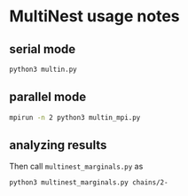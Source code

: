 # MultiNest usage notes


## serial mode

```bash
python3 multin.py
```

## parallel mode

```bash
mpirun -n 2 python3 multin_mpi.py
```

## analyzing results

Then call `multinest_marginals.py` as

```bash
python3 multinest_marginals.py chains/2-
```



